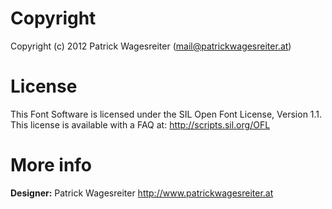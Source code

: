 # Copyright

Copyright (c) 2012 Patrick Wagesreiter ([mail@patrickwagesreiter.at](mailto:mail@patrickwagesreiter.at))

# License

This Font Software is licensed under the SIL Open Font License, Version 1.1. This license is available with a FAQ at: http://scripts.sil.org/OFL

# More info

**Designer:** Patrick Wagesreiter http://www.patrickwagesreiter.at
